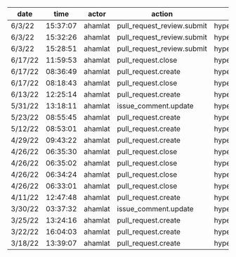 | date    | time     | actor   | action                     | repo             | user    | data.team | data.new_repo_permission | data.old_repo_permission |
| ------- | -------- | ------- | -------------------------- | ---------------- | ------- | --------- | ------------------------ | ------------------------ |
| 6/3/22  | 15:37:07 | ahamlat | pull_request_review.submit | hyperledger/besu |         |           |                          |                          |
| 6/3/22  | 15:32:26 | ahamlat | pull_request_review.submit | hyperledger/besu |         |           |                          |                          |
| 6/3/22  | 15:28:51 | ahamlat | pull_request_review.submit | hyperledger/besu |         |           |                          |                          |
| 6/17/22 | 11:59:53 | ahamlat | pull_request.close         | hyperledger/besu | ahamlat |           |                          |                          |
| 6/17/22 | 08:36:49 | ahamlat | pull_request.create        | hyperledger/besu | ahamlat |           |                          |                          |
| 6/17/22 | 08:18:43 | ahamlat | pull_request.close         | hyperledger/besu | ahamlat |           |                          |                          |
| 6/13/22 | 12:25:14 | ahamlat | pull_request.create        | hyperledger/besu | ahamlat |           |                          |                          |
| 5/31/22 | 13:18:11 | ahamlat | issue_comment.update       | hyperledger/besu |         |           |                          |                          |
| 5/23/22 | 08:55:45 | ahamlat | pull_request.create        | hyperledger/besu | ahamlat |           |                          |                          |
| 5/12/22 | 08:53:01 | ahamlat | pull_request.create        | hyperledger/besu | ahamlat |           |                          |                          |
| 4/29/22 | 09:43:22 | ahamlat | pull_request.create        | hyperledger/besu | ahamlat |           |                          |                          |
| 4/26/22 | 06:35:30 | ahamlat | pull_request.close         | hyperledger/besu | ahamlat |           |                          |                          |
| 4/26/22 | 06:35:02 | ahamlat | pull_request.close         | hyperledger/besu | ahamlat |           |                          |                          |
| 4/26/22 | 06:34:24 | ahamlat | pull_request.close         | hyperledger/besu | ahamlat |           |                          |                          |
| 4/26/22 | 06:33:01 | ahamlat | pull_request.close         | hyperledger/besu | ahamlat |           |                          |                          |
| 4/11/22 | 12:47:48 | ahamlat | pull_request.create        | hyperledger/besu | ahamlat |           |                          |                          |
| 3/30/22 | 03:37:32 | ahamlat | issue_comment.update       | hyperledger/besu |         |           |                          |                          |
| 3/25/22 | 13:24:16 | ahamlat | pull_request.create        | hyperledger/besu | ahamlat |           |                          |                          |
| 3/22/22 | 16:04:03 | ahamlat | pull_request.create        | hyperledger/besu | ahamlat |           |                          |                          |
| 3/18/22 | 13:39:07 | ahamlat | pull_request.create        | hyperledger/besu | ahamlat |           |                          |                          |

